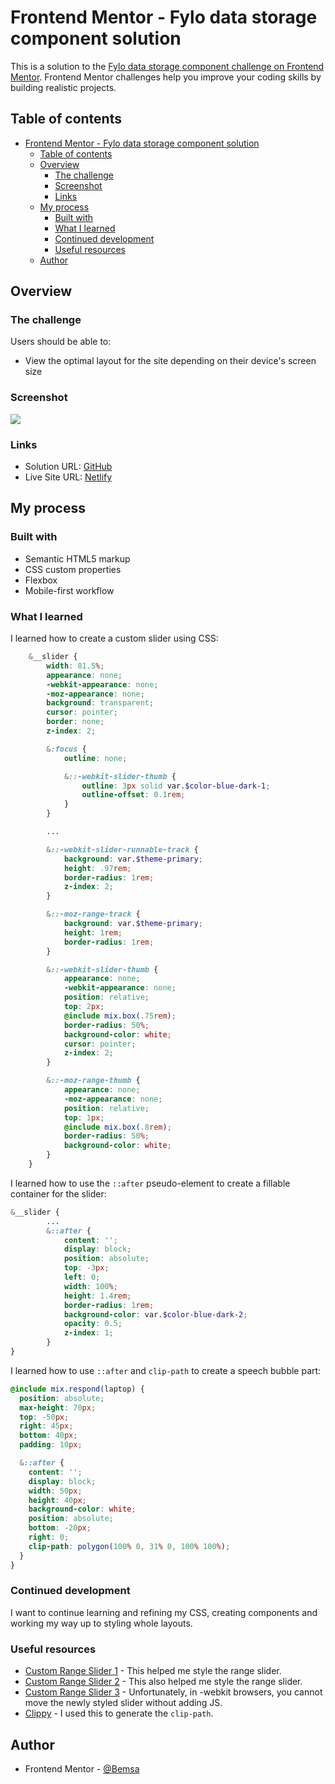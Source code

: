 # Frontend Mentor - Fylo data storage component solution

This is a solution to the [Fylo data storage component challenge on Frontend Mentor](https://www.frontendmentor.io/challenges/fylo-data-storage-component-1dZPRbV5n). Frontend Mentor challenges help you improve your coding skills by building realistic projects. 

## Table of contents

- [Frontend Mentor - Fylo data storage component solution](#frontend-mentor---fylo-data-storage-component-solution)
  - [Table of contents](#table-of-contents)
  - [Overview](#overview)
    - [The challenge](#the-challenge)
    - [Screenshot](#screenshot)
    - [Links](#links)
  - [My process](#my-process)
    - [Built with](#built-with)
    - [What I learned](#what-i-learned)
    - [Continued development](#continued-development)
    - [Useful resources](#useful-resources)
  - [Author](#author)

## Overview

### The challenge

Users should be able to:

- View the optimal layout for the site depending on their device's screen size

### Screenshot

![](./ss.png)

### Links

- Solution URL: [GitHub](https://github.com/BelumS/frontend-mentor-challenges/tree/main/css-projects/fylo-data-storage)
- Live Site URL: [Netlify](https://lambent-naiad-a39f59.netlify.app/)

## My process

### Built with

- Semantic HTML5 markup
- CSS custom properties
- Flexbox
- Mobile-first workflow

### What I learned

I learned how to create a custom slider using CSS:
```scss
    &__slider {
        width: 81.5%;
        appearance: none;
        -webkit-appearance: none;
        -moz-appearance: none;
        background: transparent;
        cursor: pointer;
        border: none;
        z-index: 2;

        &:focus {
            outline: none;

            &::-webkit-slider-thumb {
                outline: 3px solid var.$color-blue-dark-1;
                outline-offset: 0.1rem;
            }
        }

        ...

        &::-webkit-slider-runnable-track {
            background: var.$theme-primary;
            height: .97rem;
            border-radius: 1rem;
            z-index: 2;
        }

        &::-moz-range-track {
            background: var.$theme-primary;
            height: 1rem;
            border-radius: 1rem;
        }

        &::-webkit-slider-thumb {
            appearance: none;
            -webkit-appearance: none;
            position: relative;
            top: 2px;
            @include mix.box(.75rem);
            border-radius: 50%;
            background-color: white;
            cursor: pointer;
            z-index: 2;
        }

        &::-moz-range-thumb {
            appearance: none;
            -moz-appearance: none;
            position: relative;
            top: 1px;
            @include mix.box(.8rem);
            border-radius: 50%;
            background-color: white;
        }
    }
```

I learned how to use the `::after` pseudo-element to create a fillable container for the slider:
```scss
&__slider {
        ...
        &::after {
            content: '';
            display: block;
            position: absolute;
            top: -3px;
            left: 0;
            width: 100%;
            height: 1.4rem;
            border-radius: 1rem;
            background-color: var.$color-blue-dark-2;
            opacity: 0.5;
            z-index: 1;
        }
}
```

I learned how to use `::after` and `clip-path` to create a speech bubble part:
```scss
@include mix.respond(laptop) {
  position: absolute;
  max-height: 70px;
  top: -50px;
  right: 45px;
  bottom: 40px;
  padding: 10px;

  &::after {
    content: '';
    display: block;
    width: 50px;
    height: 40px;
    background-color: white;
    position: absolute;
    bottom: -20px;
    right: 0;
    clip-path: polygon(100% 0, 31% 0, 100% 100%);
  }
}
```

### Continued development

I want to continue learning and refining my CSS, creating components and working my way up to styling whole layouts.

### Useful resources

- [Custom Range Slider 1](https://www.smashingmagazine.com/2021/12/create-custom-range-input-consistent-browsers/) - This helped me style the range slider.
- [Custom Range Slider 2](https://css-tricks.com/styling-cross-browser-compatible-range-inputs-css/) - This also helped me style the range slider.
- [Custom Range Slider 3](https://www.quirksmode.org/blog/archives/2015/11/styling_and_scr.html) - Unfortunately, in -webkit browsers, you cannot move the newly styled slider without adding JS.
- [Clippy](https://bennettfeely.com/clippy/) - I used this to generate the `clip-path`.


## Author

- Frontend Mentor - [@Bemsa](https://www.frontendmentor.io/profile/bemsa)
